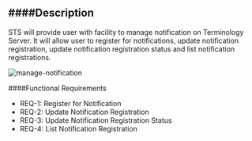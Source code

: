 ####Description
--------------
STS will provide user with facility to manage notification on Terminology Server. It will allow user to register for notifications, update notification registration, update notification registration status and list notification registrations.

![manage-notification](https://f.cloud.github.com/assets/4283040/1268865/fe910e56-2cea-11e3-9452-8f1caee09563.PNG)

####Functional Requirements
* REQ-1: 	Register for Notification
* REQ-2:     Update Notification Registration
* REQ-3: 	Update Notification Registration Status
* REQ-4:	List Notification Registration
